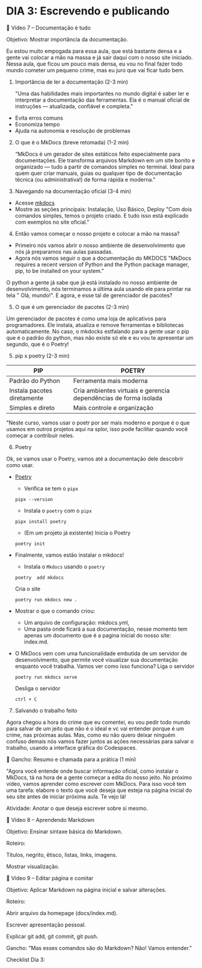 # DIA 3: Escrevendo e publicando

🎥 Vídeo 7 – Documentação é tudo

Objetivo: Mostrar importância da documentação.

Eu estou muito empogada para essa aula, que está bastante densa e a gente vai colocar a mão na massa e já sair daqui com o nosso site iniciado. Nessa aula, que ficou um pouco mais densa, eu vou no final fazer todo mundo cometer um pequeno crime, mas eu juro que vai ficar tudo bem. 

1. Importância de ler a documentação (2-3 min)

    "Uma das habilidades mais importantes no mundo digital é saber ler e interpretar a documentação das ferramentas. Ela é o manual oficial de instruções — atualizada, confiável e completa."

- Evita erros comuns
- Economiza tempo
- Ajuda na autonomia e resolução de problemas

2. O que é o MkDocs (breve retomada) (1-2 min)

    “MkDocs é um gerador de sites estáticos feito especialmente para documentações. Ele transforma arquivos Markdown em um site bonito e organizado — tudo a partir de comandos simples no terminal. Ideal para quem quer criar manuais, guias ou qualquer tipo de documentação técnica (ou administrativa!) de forma rápida e moderna."

3. Navegando na documentação oficial (3-4 min)

- Acesse [mkdocs](https://www.mkdocs.org)
- Mostre as seções principais: Instalação, Uso Básico, Deploy
    "Com dois comandos simples, temos o projeto criado. E tudo isso está explicado com exemplos no site oficial."

4. Então vamos começar o nosso projeto e colocar a mão na massa? 

- Primeiro nós vamos abrir o nosso ambiente de desenvolvimento que nós já preparamos nas aulas passadas.
- Agora nós vamos seguir o que a documentação do MKDOCS
  "MkDocs requires a recent version of Python and the Python package manager, pip, to be installed on your system." 

O python a gente já sabe que já está instalado no nosso ambiente de desenvolvimento, nós terminamos a última aula usando ele para printar na tela " Olá, mundo!". E agora, e esse tal de gerenciador de pacotes?  

5. O que é um gerenciador de pacotes (2-3 min)

Um gerenciador de pacotes é como uma loja de aplicativos para programadores. Ele instala, atualiza e remove ferramentas e bibliotecas automaticamente. No caso, o mkdocks estfalando para a gente usar o pip que é o padrão do python, mas não existe só ele e eu vou te apresentar um segundo, que é o Poetry! 

5. pip x poetry (2-3 min)

|__PIP__ | __POETRY__|
| -------------------- | --------------------- |
| Padrão do Python | Ferramenta mais moderna |
| Instala pacotes diretamente | Cria ambientes virtuais e gerencia dependências de forma isolada |
| Simples e direto | Mais controle e organização |

"Neste curso, vamos usar o poetr por ser mais moderno e porque é o que usamos em outros projetos aqui na splor, isso pode facilitar quando você começar a contribuir neles.

6. Poetry

Ok, se vamos usar o Poetry, vamos até a documentação dele descobrir como usar.

- [Poetry](https://python-poetry.org/)

    - Verifica se tem o `pipx`
    ```
    pipx --version
    ```
    - Instala o `poetry` com o  `pipx`
    ```
    pipx install poetry
    ```
    - (Em um projeto já existente) Inicia o Poetry 
    ```
    poetry init
    ```
- Finalmente, vamos estão instalar o mkdocs!  
    
    - Instala o `Mkdocs` usando o `poetry`
    ```
    poetry  add mkdocs

    ```
    Cria o site 
    ```
    poetry run mkdocs new .
    ``` 
- Mostrar o que o comando criou: 

    - Um arquivo de configuração: mkdocs.yml, 
    - Uma pasta onde ficará a sua documentação, nesse momento tem apenas um documento que é a pagina inicial do nosso site: index.md.

- O MkDocs vem com uma funcionalidade embutida de um servidor de desenvolvimento, que permite você visualizar sua documentação enquanto você trabalha. Vamos ver como isso funciona? 
    Liga o servidor 
    ```
    poetry run mkdocs serve
    ``` 
    Desliga o servidor 
    ```
    ctrl + C 
    ```

7. Salvando o trabalho feito 

Agora chegou a hora do crime que eu comentei, eu vou pedir todo mundo para salvar de um jeito que não é o ideal e vc vai entender porque é um crime, nas próximas aulas. Mas, como eu não quero deixar ninguém confuso demais nós vamos fazer juntos as ações necessárias para salvar o trabalho, usando a interface gráfica do Codespaces.

📌 Gancho: Resumo e chamada para a prática (1 min)

"Agora você entende onde buscar informação oficial, como instalar o MkDocs, tá na hora de a gente começar a edita do nosso jeito. No próximo vídeo, vamos aprender como escrever com MkDocs. Para isso você tem uma tarefa: elabore o texto que você deseja que esteja na página inicial do seu site antes de iniciar próxima aula. Te vejo lá!

Atividade: Anotar o que deseja escrever sobre si mesmo.


🎥 Vídeo 8 – Aprendendo Markdown

Objetivo: Ensinar sintaxe básica do Markdown.

Roteiro:

Títulos, negrito, êtisco, listas, links, imagens.

Mostrar visualização.

🎥 Vídeo 9 – Editar página e comitar

Objetivo: Aplicar Markdown na página inicial e salvar alterações.

Roteiro:

Abrir arquivo da homepage (docs/index.md).

Escrever apresentação pessoal.

Explicar git add, git commit, git push.

Gancho: "Mas esses comandos são do Markdown? Não! Vamos entender."

Checklist Dia 3: